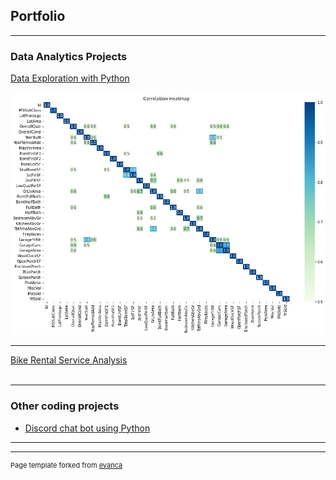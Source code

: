 ## Portfolio

---

### Data Analytics Projects

[Data Exploration with Python](/Projects/Projects.md)
<br><br>
<img src="Projects/output_27_0.png?raw=true"/>

---
[Bike Rental Service Analysis](/pdf/sample_presentation.pdf)
<br><br>

---


### Other coding projects

- [Discord chat bot using Python](https://discord.com/developers/applications/680058299571634219/information)

---




---
<p style="font-size:11px">Page template forked from <a href="https://github.com/evanca/quick-portfolio">evanca</a></p>
<!-- Remove above link if you don't want to attibute -->
